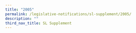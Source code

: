 ```yaml
---
title: "2005"
permalink: /legislative-notifications/sl-supplement/2005/
description: ""
third_nav_title: SL Supplement
---
```

